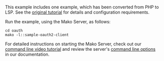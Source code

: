 
This example includes one example, which has been converted from PHP to LSP. See the [original tutorial](https://github.com/aaronpk/sample-oauth2-client/blob/master/github.php) for details and configuration requirements.


Run the example, using the Mako Server, as follows:

```
cd oauth
mako -l::sample-oauth2-client
```

For detailed instructions on starting the Mako Server, check out our [command line video tutorial](https://youtu.be/vwQ52ZC5RRg) and review the server's [command line options](https://realtimelogic.com/ba/doc/?url=Mako.html#loadapp) in our documentation.
